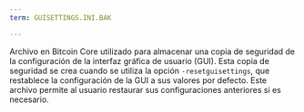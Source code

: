 ```yaml
---
term: GUISETTINGS.INI.BAK

---
```

Archivo en Bitcoin Core utilizado para almacenar una copia de seguridad de la configuración de la interfaz gráfica de usuario (GUI). Esta copia de seguridad se crea cuando se utiliza la opción `-resetguisettings`, que restablece la configuración de la GUI a sus valores por defecto. Este archivo permite al usuario restaurar sus configuraciones anteriores si es necesario.